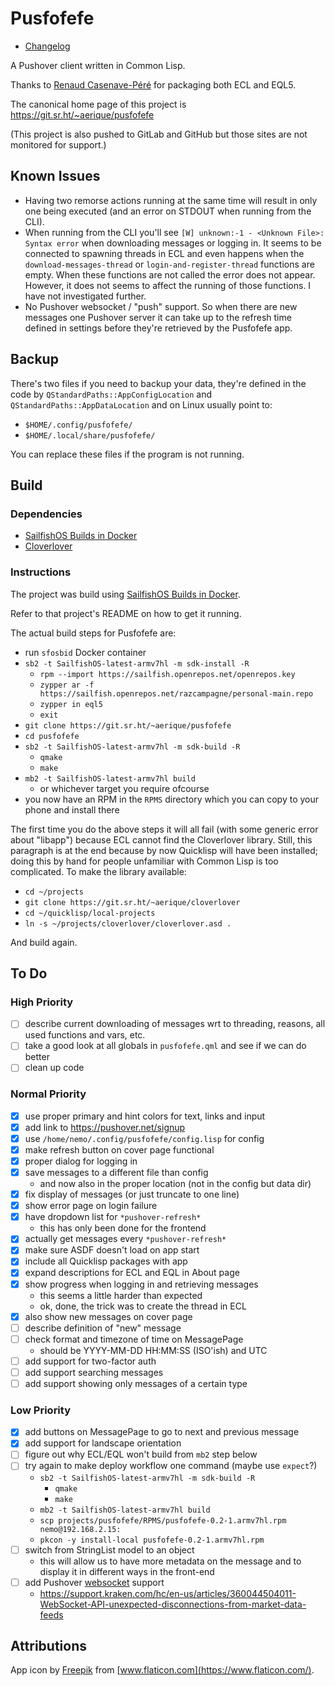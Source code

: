 # Pusfofefe

- [Changelog](CHANGELOG.md)

A Pushover client written in Common Lisp.

Thanks to [Renaud Casenave-Péré](https://openrepos.net/user/856/programs)
for packaging both ECL and EQL5.

The canonical home page of this project is https://git.sr.ht/~aerique/pusfofefe

(This project is also pushed to GitLab and GitHub but those sites are
not monitored for support.)

## Known Issues

- Having two remorse actions running at the same time will result in
  only one being executed (and an error on STDOUT when running from the
  CLI).
- When running from the CLI you'll see `[W] unknown:-1 - <Unknown File>:
  Syntax error` when downloading messages or logging in.  It seems to be
  connected to spawning threads in ECL and even happens when the
  `download-messages-thread` or `login-and-register-thread` functions
  are empty.  When these functions are not called the error does not
  appear.  However, it does not seems to affect the running of those
  functions.  I have not investigated further.
- No Pushover websocket / "push" support.  So when there are new
  messages one Pushover server it can take up to the refresh time
  defined in settings before they're retrieved by the Pusfofefe app.

## Backup

There's two files if you need to backup your data, they're defined in
the code by `QStandardPaths::AppConfigLocation` and
`QStandardPaths::AppDataLocation` and on Linux usually point to:

- `$HOME/.config/pusfofefe/`
- `$HOME/.local/share/pusfofefe/`

You can replace these files if the program is not running.

## Build

### Dependencies

- [SailfishOS Builds in Docker](https://git.sr.ht/~aerique/sfosbid)
- [Cloverlover](https://git.sr.ht/~aerique/cloverlover)

### Instructions

The project was build using
[SailfishOS Builds in Docker](https://git.sr.ht/~aerique/sfosbid).

Refer to that project's README on how to get it running.

The actual build steps for Pusfofefe are:

- run `sfosbid` Docker container
- `sb2 -t SailfishOS-latest-armv7hl -m sdk-install -R`
    - `rpm --import https://sailfish.openrepos.net/openrepos.key`
    - `zypper ar -f https://sailfish.openrepos.net/razcampagne/personal-main.repo`
    - `zypper in eql5`
    - `exit`
- `git clone https://git.sr.ht/~aerique/pusfofefe`
- `cd pusfofefe`
- `sb2 -t SailfishOS-latest-armv7hl -m sdk-build -R`
    - `qmake`
    - `make`
- `mb2 -t SailfishOS-latest-armv7hl build`
    - or whichever target you require ofcourse
- you now have an RPM in the `RPMS` directory which you can copy to your
  phone and install there

The first time you do the above steps it will all fail (with some generic error
about "libapp") because ECL cannot find the Cloverlover library. Still, this
paragraph is at the end because by now Quicklisp will have been installed; doing
this by hand for people unfamiliar with Common Lisp is too complicated. To make
the library available:

- `cd ~/projects`
- `git clone https://git.sr.ht/~aerique/cloverlover`
- `cd ~/quicklisp/local-projects`
- `ln -s ~/projects/cloverlover/cloverlover.asd .`

And build again.

## To Do

### High Priority

- [ ] describe current downloading of messages wrt to threading,
      reasons, all used functions and vars, etc.
- [ ] take a good look at all globals in `pusfofefe.qml` and see if we can do
      better
- [ ] clean up code

### Normal Priority

- [x] use proper primary and hint colors for text, links and input
- [x] add link to https://pushover.net/signup
- [x] use `/home/nemo/.config/pusfofefe/config.lisp` for config
- [x] make refresh button on cover page functional
- [x] proper dialog for logging in
- [x] save messages to a different file than config
    - and now also in the proper location (not in the config but data dir)
- [x] fix display of messages (or just truncate to one line)
- [x] show error page on login failure
- [x] have dropdown list for `*pushover-refresh*`
    - this has only been done for the frontend
- [x] actually get messages every `*pushover-refresh*`
- [x] make sure ASDF doesn't load on app start
- [x] include all Quicklisp packages with app
- [x] expand descriptions for ECL and EQL in About page
- [x] show progress when logging in and retrieving messages
    - this seems a little harder than expected
    - ok, done, the trick was to create the thread in ECL
- [x] also show new messages on cover page
- [ ] describe definition of "new" message
- [ ] check format and timezone of time on MessagePage
    - should be YYYY-MM-DD HH:MM:SS (ISO'ish) and UTC
- [ ] add support for two-factor auth
- [ ] add support searching messages
- [ ] add support showing only messages of a certain type

### Low Priority

- [x] add buttons on MessagePage to go to next and previous message
- [x] add support for landscape orientation
- [ ] figure out why ECL/EQL won't build from `mb2` step below
- [ ] try again to make deploy workflow one command (maybe use `expect`?)
    - `sb2 -t SailfishOS-latest-armv7hl -m sdk-build -R`
        - `qmake`
        - `make`
    - `mb2 -t SailfishOS-latest-armv7hl build`
    - `scp projects/pusfofefe/RPMS/pusfofefe-0.2-1.armv7hl.rpm nemo@192.168.2.15:`
    - `pkcon -y install-local pusfofefe-0.2-1.armv7hl.rpm`
- [ ] switch from StringList model to an object
    - this will allow us to have more metadata on the message and to
      display it in different ways in the front-end
- [ ] add Pushover [websocket](https://pushover.net/api/client#websocket)
      support
    - https://support.kraken.com/hc/en-us/articles/360044504011-WebSocket-API-unexpected-disconnections-from-market-data-feeds

## Attributions

App icon by [Freepik](https://www.flaticon.com/authors/freepik) from [www.flaticon.com](https://www.flaticon.com/).
